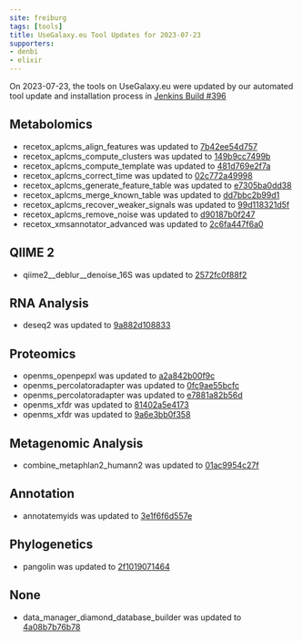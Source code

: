```yaml
---
site: freiburg
tags: [tools]
title: UseGalaxy.eu Tool Updates for 2023-07-23
supporters:
- denbi
- elixir
---
```


On 2023-07-23, the tools on UseGalaxy.eu were updated by our automated tool update and installation process in [Jenkins Build #396](https://build.galaxyproject.eu/job/usegalaxy-eu/job/install-tools/#396/)


## Metabolomics

- recetox_aplcms_align_features was updated to [7b42ee54d757](https://toolshed.g2.bx.psu.edu/view/recetox/recetox_aplcms_align_features/7b42ee54d757)
- recetox_aplcms_compute_clusters was updated to [149b9cc7499b](https://toolshed.g2.bx.psu.edu/view/recetox/recetox_aplcms_compute_clusters/149b9cc7499b)
- recetox_aplcms_compute_template was updated to [481d769e2f7a](https://toolshed.g2.bx.psu.edu/view/recetox/recetox_aplcms_compute_template/481d769e2f7a)
- recetox_aplcms_correct_time was updated to [02c772a49998](https://toolshed.g2.bx.psu.edu/view/recetox/recetox_aplcms_correct_time/02c772a49998)
- recetox_aplcms_generate_feature_table was updated to [e7305ba0dd38](https://toolshed.g2.bx.psu.edu/view/recetox/recetox_aplcms_generate_feature_table/e7305ba0dd38)
- recetox_aplcms_merge_known_table was updated to [dd7bbc2b99d1](https://toolshed.g2.bx.psu.edu/view/recetox/recetox_aplcms_merge_known_table/dd7bbc2b99d1)
- recetox_aplcms_recover_weaker_signals was updated to [99d118321d5f](https://toolshed.g2.bx.psu.edu/view/recetox/recetox_aplcms_recover_weaker_signals/99d118321d5f)
- recetox_aplcms_remove_noise was updated to [d90187b0f247](https://toolshed.g2.bx.psu.edu/view/recetox/recetox_aplcms_remove_noise/d90187b0f247)
- recetox_xmsannotator_advanced was updated to [2c6fa447f6a0](https://toolshed.g2.bx.psu.edu/view/recetox/recetox_xmsannotator_advanced/2c6fa447f6a0)

## QIIME 2

- qiime2__deblur__denoise_16S was updated to [2572fc0f88f2](https://toolshed.g2.bx.psu.edu/view/q2d2/qiime2__deblur__denoise_16S/2572fc0f88f2)

## RNA Analysis

- deseq2 was updated to [9a882d108833](https://toolshed.g2.bx.psu.edu/view/iuc/deseq2/9a882d108833)

## Proteomics

- openms_openpepxl was updated to [a2a842b00f9c](https://toolshed.g2.bx.psu.edu/view/galaxyp/openms_openpepxl/a2a842b00f9c)
- openms_percolatoradapter was updated to [0fc9ae55bcfc](https://toolshed.g2.bx.psu.edu/view/galaxyp/openms_percolatoradapter/0fc9ae55bcfc)
- openms_percolatoradapter was updated to [e7881a82b56d](https://toolshed.g2.bx.psu.edu/view/galaxyp/openms_percolatoradapter/e7881a82b56d)
- openms_xfdr was updated to [81402a5e4173](https://toolshed.g2.bx.psu.edu/view/galaxyp/openms_xfdr/81402a5e4173)
- openms_xfdr was updated to [9a6e3bb0f358](https://toolshed.g2.bx.psu.edu/view/galaxyp/openms_xfdr/9a6e3bb0f358)

## Metagenomic Analysis

- combine_metaphlan2_humann2 was updated to [01ac9954c27f](https://toolshed.g2.bx.psu.edu/view/bebatut/combine_metaphlan2_humann2/01ac9954c27f)

## Annotation

- annotatemyids was updated to [3e1f6f6d557e](https://toolshed.g2.bx.psu.edu/view/iuc/annotatemyids/3e1f6f6d557e)

## Phylogenetics

- pangolin was updated to [2f1019071464](https://toolshed.g2.bx.psu.edu/view/iuc/pangolin/2f1019071464)

## None

- data_manager_diamond_database_builder was updated to [4a08b7b76b78](https://toolshed.g2.bx.psu.edu/view/iuc/data_manager_diamond_database_builder/4a08b7b76b78)

